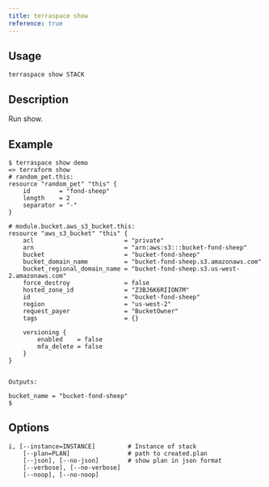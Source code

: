 ```yaml
---
title: terraspace show
reference: true
---
```


## Usage

    terraspace show STACK

## Description

Run show.

## Example

    $ terraspace show demo
    => terraform show
    # random_pet.this:
    resource "random_pet" "this" {
        id        = "fond-sheep"
        length    = 2
        separator = "-"
    }

    # module.bucket.aws_s3_bucket.this:
    resource "aws_s3_bucket" "this" {
        acl                         = "private"
        arn                         = "arn:aws:s3:::bucket-fond-sheep"
        bucket                      = "bucket-fond-sheep"
        bucket_domain_name          = "bucket-fond-sheep.s3.amazonaws.com"
        bucket_regional_domain_name = "bucket-fond-sheep.s3.us-west-2.amazonaws.com"
        force_destroy               = false
        hosted_zone_id              = "Z3BJ6K6RIION7M"
        id                          = "bucket-fond-sheep"
        region                      = "us-west-2"
        request_payer               = "BucketOwner"
        tags                        = {}

        versioning {
            enabled    = false
            mfa_delete = false
        }
    }


    Outputs:

    bucket_name = "bucket-fond-sheep"
    $


## Options

```
i, [--instance=INSTANCE]         # Instance of stack
    [--plan=PLAN]                # path to created.plan
    [--json], [--no-json]        # show plan in json format
    [--verbose], [--no-verbose]  
    [--noop], [--no-noop]        
```

